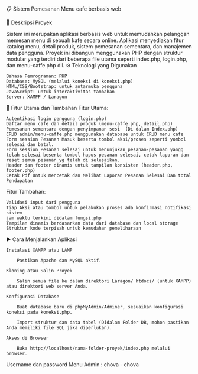 📋 Sistem Pemesanan Menu cafe berbasis web

📝 Deskripsi Proyek

Sistem ini merupakan aplikasi berbasis web untuk memudahkan pelanggan memesan menu di sebuah kafe secara online. Aplikasi menyediakan fitur katalog menu, detail produk, sistem pemesanan sementara, dan manajemen data pengguna. Proyek ini dibangun menggunakan PHP dengan struktur modular yang terdiri dari beberapa file utama seperti index.php, login.php, dan menu-caffe.php dll.
⚙️ Teknologi yang Digunakan

    Bahasa Pemrograman: PHP
    Database: MySQL (melalui koneksi di koneksi.php)
    HTML/CSS/Bootstrap: untuk antarmuka pengguna
    JavaScript: untuk interaktivitas tambahan 
    Server: XAMPP / Laragon

🌟 Fitur Utama dan Tambahan
Fitur Utama:

    Autentikasi login pengguna (login.php)
    Daftar menu cafe dan detail produk (menu-caffe.php, detail.php)
    Pemesanan sementara dengan penyimpanan sesi  (Di dalam Index.php)
    CRUD admin/menu-caffe.php menggunakan database untuk CRUD menu cafe
    Form session Pesanan Masuk beserta tombol aksi/proses seperti yombol selesai dan batal.
    Form session Pesanan selesai untuk menunjukan pesanan-pesanan yangg telah selesai beserta tombol hapus pesanan selesai, cetak laporan dan reset semua pesanan yg telah di selesaikan.
    Header dan footer dinamis untuk tampilan konsisten (header.php, footer.php) 
    Cetak Pdf Untuk mencetak dan Melihat Laporan Pesanan Selesai Dan total Pendapatan

Fitur Tambahan:

    Validasi input dari pengguna
    Tiap Aksi atau tombol untuk pelakukan proses ada konfirmasi notifikasi sistem
    jam waktu terkini didalam fungsi.php 
    Tampilan dinamis berdasarkan data dari database dan local storage
    Struktur kode terpisah untuk kemudahan pemeliharaan 

▶️ Cara Menjalankan Aplikasi

    Instalasi XAMPP atau LAMP

        Pastikan Apache dan MySQL aktif.

    Kloning atau Salin Proyek

        Salin semua file ke dalam direktori Laragon/ htdocs/ (untuk XAMPP) atau direktori web server Anda.

    Konfigurasi Database

        Buat database baru di phpMyAdmin/Adminer, sesuaikan konfigurasi koneksi pada koneksi.php.

        Import struktur dan data tabel (Didalam Folder DB, mohon pastikan Anda memiliki file SQL jika diperlukan).

    Akses di Browser

        Buka http://localhost/nama-folder-proyek/index.php melalui browser.



Username dan password  Menu Admin : chova - chova

